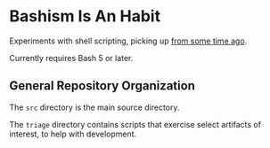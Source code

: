 # Bashism Is An Habit
Experiments with shell scripting, picking up
[from some time ago](http://erlug.linux.it/linuxday/2008/contrib/10_bolcioni-2008.pdf).

Currently requires Bash 5 or later.

## General Repository Organization
The `src` directory is the main source directory.

The `triage` directory contains scripts that exercise select artifacts of interest,
to help with development.
